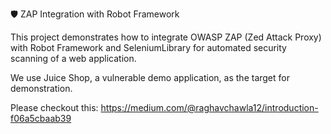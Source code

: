 🛡️ ZAP Integration with Robot Framework


This project demonstrates how to integrate OWASP ZAP (Zed Attack Proxy) with Robot Framework and SeleniumLibrary for automated security scanning of a web application.

We use Juice Shop, a vulnerable demo application, as the target for demonstration.

Please checkout this: https://medium.com/@raghavchawla12/introduction-f06a5cbaab39
